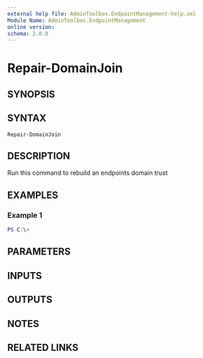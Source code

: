 ```yaml
---
external help file: AdminToolbox.EndpointManagement-help.xml
Module Name: AdminToolbox.EndpointManagement
online version:
schema: 2.0.0
---
```


# Repair-DomainJoin

## SYNOPSIS

## SYNTAX

```
Repair-DomainJoin
```

## DESCRIPTION
Run this command to rebuild an endpoints domain trust

## EXAMPLES

### Example 1
```powershell
PS C:\> 
```



## PARAMETERS

## INPUTS

## OUTPUTS

## NOTES

## RELATED LINKS
